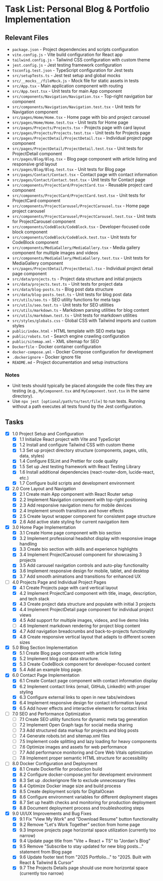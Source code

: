 # Task List: Personal Blog & Portfolio Implementation

## Relevant Files

- `package.json` - Project dependencies and scripts configuration
- `vite.config.js` - Vite build configuration for React app
- `tailwind.config.js` - Tailwind CSS configuration with custom theme
- `jest.config.js` - Jest testing framework configuration
- `tsconfig.test.json` - TypeScript configuration for Jest tests
- `src/setupTests.ts` - Jest test setup and global mocks
- `src/__mocks__/fileMock.js` - Mock file for static assets in tests
- `src/App.tsx` - Main application component with routing
- `src/App.test.tsx` - Unit tests for main App component
- `src/components/Navigation/Navigation.tsx` - Top-right navigation bar component
- `src/components/Navigation/Navigation.test.tsx` - Unit tests for Navigation component
- `src/pages/Home/Home.tsx` - Home page with bio and project carousel
- `src/pages/Home/Home.test.tsx` - Unit tests for Home page
- `src/pages/Projects/Projects.tsx` - Projects page with card layout
- `src/pages/Projects/Projects.test.tsx` - Unit tests for Projects page
- `src/pages/ProjectDetail/ProjectDetail.tsx` - Individual project page component
- `src/pages/ProjectDetail/ProjectDetail.test.tsx` - Unit tests for ProjectDetail component
- `src/pages/Blog/Blog.tsx` - Blog page component with article listing and responsive grid layout
- `src/pages/Blog/Blog.test.tsx` - Unit tests for Blog page
- `src/pages/Contact/Contact.tsx` - Contact page with contact information
- `src/pages/Contact/Contact.test.tsx` - Unit tests for Contact page
- `src/components/ProjectCard/ProjectCard.tsx` - Reusable project card component
- `src/components/ProjectCard/ProjectCard.test.tsx` - Unit tests for ProjectCard component
- `src/components/ProjectCarousel/ProjectCarousel.tsx` - Home page project carousel
- `src/components/ProjectCarousel/ProjectCarousel.test.tsx` - Unit tests for ProjectCarousel component
- `src/components/CodeBlock/CodeBlock.tsx` - Developer-focused code block component
- `src/components/CodeBlock/CodeBlock.test.tsx` - Unit tests for CodeBlock component
- `src/components/MediaGallery/MediaGallery.tsx` - Media gallery component for multiple images and videos
- `src/components/MediaGallery/MediaGallery.test.tsx` - Unit tests for MediaGallery component
- `src/pages/ProjectDetail/ProjectDetail.tsx` - Individual project detail page component
- `src/data/projects.ts` - Project data structure and initial projects
- `src/data/projects.test.ts` - Unit tests for project data
- `src/data/blog-posts.ts` - Blog post data structure
- `src/data/blog-posts.test.ts` - Unit tests for blog post data
- `src/utils/seo.ts` - SEO utility functions for meta tags
- `src/utils/seo.test.ts` - Unit tests for SEO utilities
- `src/utils/markdown.ts` - Markdown parsing utilities for blog content
- `src/utils/markdown.test.ts` - Unit tests for markdown utilities
- `src/styles/globals.css` - Global CSS with Tailwind imports and custom styles
- `public/index.html` - HTML template with SEO meta tags
- `public/robots.txt` - Search engine crawling configuration
- `public/sitemap.xml` - XML sitemap for SEO
- `Dockerfile` - Docker container configuration
- `docker-compose.yml` - Docker Compose configuration for development
- `.dockerignore` - Docker ignore file
- `README.md` - Project documentation and setup instructions

### Notes

- Unit tests should typically be placed alongside the code files they are testing (e.g., `MyComponent.tsx` and `MyComponent.test.tsx` in the same directory).
- Use `npx jest [optional/path/to/test/file]` to run tests. Running without a path executes all tests found by the Jest configuration.

## Tasks

- [x] 1.0 Project Setup and Configuration
  - [x] 1.1 Initialize React project with Vite and TypeScript
  - [x] 1.2 Install and configure Tailwind CSS with custom theme
  - [x] 1.3 Set up project directory structure (components, pages, utils, data, styles)
  - [x] 1.4 Configure ESLint and Prettier for code quality
  - [x] 1.5 Set up Jest testing framework with React Testing Library
  - [x] 1.6 Install additional dependencies (react-router-dom, lucide-react, etc.)
  - [x] 1.7 Configure build scripts and development environment

- [x] 2.0 Core Layout and Navigation
  - [x] 2.1 Create main App component with React Router setup
  - [x] 2.2 Implement Navigation component with top-right positioning
  - [x] 2.3 Add responsive navigation menu for mobile devices
  - [x] 2.4 Implement smooth transitions and hover effects
  - [x] 2.5 Create layout wrapper component for consistent page structure
  - [x] 2.6 Add active state styling for current navigation item

- [x] 3.0 Home Page Implementation
  - [x] 3.1 Create Home page component with bio section
  - [x] 3.2 Implement professional headshot display with responsive image handling
  - [x] 3.3 Create bio section with skills and experience highlights
  - [x] 3.4 Implement ProjectCarousel component for showcasing 3 projects
  - [x] 3.5 Add carousel navigation controls and auto-play functionality
  - [x] 3.6 Implement responsive design for mobile, tablet, and desktop
  - [x] 3.7 Add smooth animations and transitions for enhanced UX

- [ ] 4.0 Projects Page and Individual Project Pages
  - [x] 4.1 Create Projects page with card vertical layout
  - [x] 4.2 Implement ProjectCard component with title, image, description, and tech stack
  - [x] 4.3 Create project data structure and populate with initial 3 projects
  - [x] 4.4 Implement ProjectDetail page component for individual project views
  - [x] 4.5 Add support for multiple images, videos, and live demo links
  - [ ] 4.6 Implement markdown rendering for project blog content
  - [x] 4.7 Add navigation breadcrumbs and back-to-projects functionality
  - [x] 4.8 Create responsive vertical layout that adapts to different screen sizes

- [x] 5.0 Blog Section Implementation
  - [x] 5.1 Create Blog page component with article listing
  - [x] 5.2 Implement blog post data structure.
  - [x] 5.3 Create CodeBlock component for developer-focused content
  - [x] 5.4 Add an example blog page.

- [x] 6.0 Contact Page Implementation
  - [x] 6.1 Create Contact page component with contact information display
  - [x] 6.2 Implement contact links (email, GitHub, LinkedIn) with proper styling
  - [x] 6.3 Configure external links to open in new tabs/windows
  - [x] 6.4 Implement responsive design for contact information layout
  - [x] 6.5 Add hover effects and interactive elements for contact links

- [ ] 7.0 SEO and Performance Optimization
  - [ ] 7.1 Create SEO utility functions for dynamic meta tag generation
  - [ ] 7.2 Implement Open Graph tags for social media sharing
  - [ ] 7.3 Add structured data markup for projects and blog posts
  - [ ] 7.4 Generate robots.txt and sitemap.xml files
  - [ ] 7.5 Implement code splitting and lazy loading for heavy components
  - [ ] 7.6 Optimize images and assets for web performance
  - [ ] 7.7 Add performance monitoring and Core Web Vitals optimization
  - [ ] 7.8 Implement proper semantic HTML structure for accessibility

- [ ] 8.0 Docker Configuration and Deployment
  - [x] 8.1 Create Dockerfile for production build
  - [x] 8.2 Configure docker-compose.yml for development environment
  - [x] 8.3 Set up .dockerignore file to exclude unnecessary files
  - [x] 8.4 Optimize Docker image size and build process
  - [x] 8.5 Create deployment scripts for DigitalOcean
  - [x] 8.6 Configure environment variables for different deployment stages
  - [x] 8.7 Set up health checks and monitoring for production deployment
  - [x] 8.8 Document deployment process and troubleshooting steps

- [x] 9.0 UI/UX Improvements and Bug Fixes
  - [x] 9.1 Fix "View My Work" and "Download Resume" button functionality
  - [x] 9.2 Remove "Let's Work Together" section from home page
  - [x] 9.3 Improve projects page horizontal space utilization (currently too narrow)
  - [x] 9.4 Update page title from "Vite + React + TS" to "Jordan's Blog"
  - [x] 9.5 Remove "Subscribe to stay updated for new blog posts..." statement from Blog page
  - [x] 9.6 Update footer text from "2025 Portfolio..." to "2025. Built with React & Tailwind & Cursor"
  - [x] 9.7 The Projects Details page should use more horizontal space (currently too narrow)

